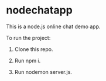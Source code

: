 # nodechatapp
This is a node.js online chat demo app.

To run the project:

1. Clone this repo.

2. Run npm i.

3. Run nodemon server.js.
